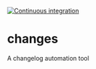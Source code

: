 [![Continuous integration](https://github.com/kwigley/changes/actions/workflows/main.yml/badge.svg)](https://github.com/kwigley/changes/actions/workflows/main.yml)

# changes

A changelog automation tool
